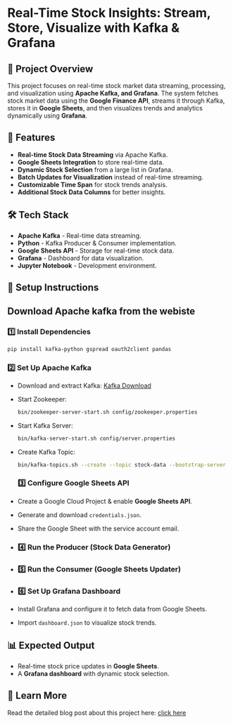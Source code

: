 # Real-Time Stock Insights: Stream, Store, Visualize with Kafka & Grafana



## 📌 Project Overview
This project focuses on real-time stock market data streaming, processing, and visualization using **Apache Kafka, and Grafana**. The system fetches stock market data using the **Google Finance API**, streams it through Kafka, stores it in **Google Sheets**, and then visualizes trends and analytics dynamically using **Grafana**.

## 🚀 Features
- **Real-time Stock Data Streaming** via Apache Kafka.
- **Google Sheets Integration** to store real-time data.
- **Dynamic Stock Selection** from a large list in Grafana.
- **Batch Updates for Visualization** instead of real-time streaming.
- **Customizable Time Span** for stock trends analysis.
- **Additional Stock Data Columns** for better insights.

## 🛠 Tech Stack
- **Apache Kafka** - Real-time data streaming.
- **Python** - Kafka Producer & Consumer implementation.
- **Google Sheets API** - Storage for real-time stock data.
- **Grafana** - Dashboard for data visualization.
- **Jupyter Notebook** - Development environment.

## 🔧 Setup Instructions
## Download Apache kafka from the webiste 
### 1️⃣ Install Dependencies
```sh
pip install kafka-python gspread oauth2client pandas
```
### 2️⃣ Set Up Apache Kafka
- Download and extract Kafka: [Kafka Download](https://kafka.apache.org/downloads)
- Start Zookeeper:
  ```sh
  bin/zookeeper-server-start.sh config/zookeeper.properties
  ```
- Start Kafka Server:
  ```sh
  bin/kafka-server-start.sh config/server.properties
  ```
- Create Kafka Topic:
  ```sh
  bin/kafka-topics.sh --create --topic stock-data --bootstrap-server localhost:9092
  ```

  ### 3️⃣ Configure Google Sheets API
- Create a Google Cloud Project & enable **Google Sheets API**.
- Generate and download `credentials.json`.
- Share the Google Sheet with the service account email.

- ### 4️⃣ Run the Producer (Stock Data Generator)

- ### 5️⃣ Run the Consumer (Google Sheets Updater)

- ### 6️⃣ Set Up Grafana Dashboard
- Install Grafana and configure it to fetch data from Google Sheets.
- Import `dashboard.json` to visualize stock trends.

## 📊 Expected Output
- Real-time stock price updates in **Google Sheets**.
- A **Grafana dashboard** with dynamic stock selection.

## 📖 Learn More  
Read the detailed blog post about this project here: [click here](https://medium.com/@22it070/real-time-log-analysis-with-apache-kafka-and-power-bi-64f686074686)




